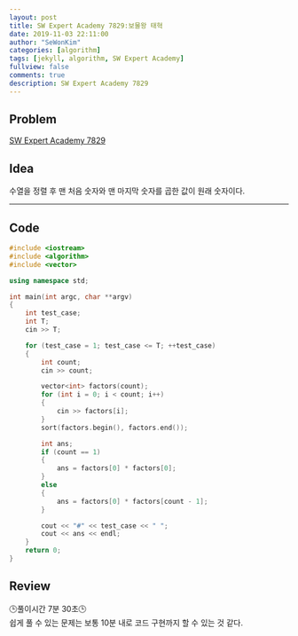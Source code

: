 ```yaml
---
layout: post
title: SW Expert Academy 7829:보물왕 태혁
date: 2019-11-03 22:11:00
author: "SeWonKim"
categories: [algorithm]
tags: [jekyll, algorithm, SW Expert Academy]
fullview: false
comments: true
description: SW Expert Academy 7829
---
```


## Problem

[SW Expert Academy 7829](https://swexpertacademy.com/main/code/problem/problemDetail.do?contestProbId=AWtInr3auH0DFASy&categoryId=AWtInr3auH0DFASy&categoryType=CODE)


## Idea

수열을 정렬 후 맨 처음 숫자와 맨 마지막 숫자를 곱한 값이 원래 숫자이다.

---

## Code

```cpp
#include <iostream>
#include <algorithm>
#include <vector>

using namespace std;

int main(int argc, char **argv)
{
    int test_case;
    int T;
    cin >> T;

    for (test_case = 1; test_case <= T; ++test_case)
    {
        int count;
        cin >> count;

        vector<int> factors(count);
        for (int i = 0; i < count; i++)
        {
            cin >> factors[i];
        }
        sort(factors.begin(), factors.end());

        int ans;
        if (count == 1)
        {
            ans = factors[0] * factors[0];
        }
        else
        {
            ans = factors[0] * factors[count - 1];
        }

        cout << "#" << test_case << " ";
        cout << ans << endl;
    }
    return 0;
}
```

## Review
🕒풀이시간 7분 30초🕒      
쉽게 풀 수 있는 문제는 보통 10분 내로 코드 구현까지 할 수 있는 것 같다.